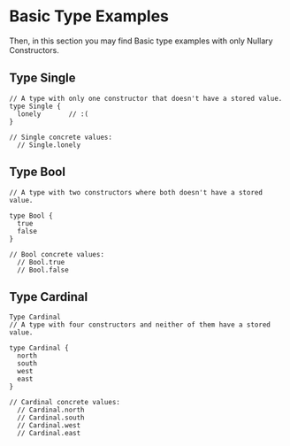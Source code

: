 # Basic Type Examples

Then, in this section you may find Basic type examples with only Nullary Constructors.

## Type Single

```Rust,ignore
// A type with only one constructor that doesn't have a stored value.
type Single { 
  lonely       // :(
}

// Single concrete values: 
  // Single.lonely
```

## Type Bool

```Rust,ignore
// A type with two constructors where both doesn't have a stored value.

type Bool { 
  true
  false
}

// Bool concrete values:
  // Bool.true
  // Bool.false
```

## Type Cardinal

```Rust,ignore
Type Cardinal
// A type with four constructors and neither of them have a stored value.

type Cardinal { 
  north
  south
  west
  east
}

// Cardinal concrete values: 
  // Cardinal.north
  // Cardinal.south
  // Cardinal.west
  // Cardinal.east
```